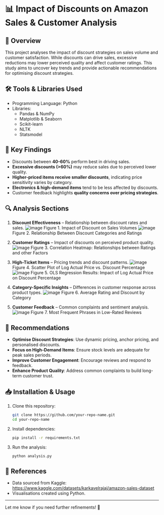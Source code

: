 # 📊 Impact of Discounts on Amazon Sales & Customer Analysis

## 📖 Overview  
This project analyses the impact of discount strategies on sales volume and customer satisfaction. While discounts can drive sales, excessive reductions may lower perceived quality and affect customer ratings. This study aims to uncover key trends and provide actionable recommendations for optimising discount strategies.  

## 🛠 Tools & Libraries Used  
- Programming Language: Python   
- Libraries:
   - Pandas & NumPy  
   - Matplotlib & Seaborn   
   - Scikit-learn    
   - NLTK
   - Statsmodel

## 📌 Key Findings  
- Discounts between **40-60%** perform best in driving sales.  
- **Excessive discounts (>60%)** may reduce sales due to perceived lower quality.  
- **Higher-priced items receive smaller discounts**, indicating price sensitivity varies by category.  
- **Electronics & high-demand items** tend to be less affected by discounts.  
- Customer feedback highlights **quality concerns over pricing strategies**.  

## 🔍 Analysis Sections  
1. **Discount Effectiveness** – Relationship between discount rates and sales.
   ![image](https://github.com/user-attachments/assets/9ee50b72-df02-4eda-8af5-a0f581f37f92)
Figure 1. Impact of Discount on Sales Volumes
   ![image](https://github.com/user-attachments/assets/1cafa5c2-41e5-46fe-9dfd-3009d1df3ea2)
Figure 2. Relationship Between Discount Categories and Ratings
   
2. **Customer Ratings** – Impact of discounts on perceived product quality.
   ![image](https://github.com/user-attachments/assets/28bb8f92-4b5f-43f2-a705-68c4f0ce5356)
Figure 3. Correlation Heatmap: Relationships between Ratings and other Factors

3. **High-Ticket Items** – Pricing trends and discount patterns.
   ![image](https://github.com/user-attachments/assets/5510e324-612d-4cdf-a9a9-230f1d77f374)
Figure 4. Scatter Plot of Log Actual Price vs. Discount Percentage
   ![image](https://github.com/user-attachments/assets/b2ecb675-6481-4c60-8f7a-9396c13c4ff6)
Figure 5. OLS Regression Results: Impact of Log Actual Price on Discount Percentage


4. **Category-Specific Insights** – Differences in customer response across product types.
   ![image](https://github.com/user-attachments/assets/8763e441-22f6-4cf4-891b-ae0cf3f16206)
Figure 6. Average Rating and Discount by Category

7. **Customer Feedback** – Common complaints and sentiment analysis.
   ![image](https://github.com/user-attachments/assets/6bfe5317-2e76-4eba-8f5e-fcf11e1d4c83)
Figure 7. Most Frequent Phrases in Low-Rated Reviews


## 📢 Recommendations  
- **Optimise Discount Strategies**: Use dynamic pricing, anchor pricing, and personalised discounts.  
- **Focus on High-Demand Items**: Ensure stock levels are adequate for peak sales periods.  
- **Improve Customer Engagement**: Encourage reviews and respond to feedback.  
- **Enhance Product Quality**: Address common complaints to build long-term customer trust.  

## 📥 Installation & Usage  
1. Clone this repository:  
   ```bash
   git clone https://github.com/your-repo-name.git
   cd your-repo-name
   ```
2. Install dependencies:  
   ```bash
   pip install -r requirements.txt
   ```
3. Run the analysis:  
   ```bash
   python analysis.py
   ```  

## 📎 References  
- Data sourced from Kaggle: https://www.kaggle.com/datasets/karkavelrajaj/amazon-sales-dataset
- Visualisations created using Python.  

---  
Let me know if you need further refinements! 🚀
